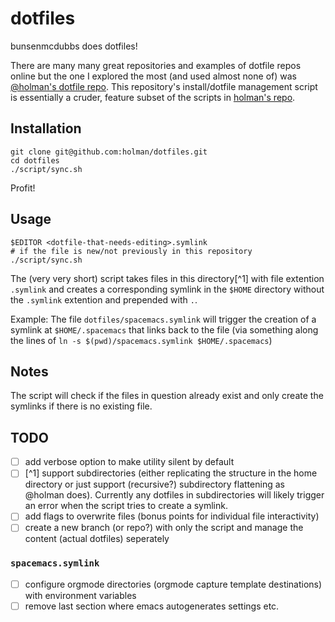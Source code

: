 # dotfiles

bunsenmcdubbs does dotfiles!

There are many many great repositories and
examples of dotfile repos online but the one I explored the most
(and used almost none of) was [@holman's dotfile repo](https://github.com/holman/dotfiles).
This repository's install/dotfile management script is essentially a
cruder, feature subset of the scripts in [holman's repo](https://github.com/holman/dotfiles/tree/master/script).

## Installation

```shell
git clone git@github.com:holman/dotfiles.git
cd dotfiles
./script/sync.sh
```

Profit!

## Usage

```shell
$EDITOR <dotfile-that-needs-editing>.symlink
# if the file is new/not previously in this repository
./script/sync.sh
```

The (very very short) script takes files in this directory[^1] with file
extention `.symlink` and creates a corresponding symlink in the `$HOME`
directory without the `.symlink` extention and prepended with `.`.

Example: The file `dotfiles/spacemacs.symlink` will trigger the creation of
a symlink at `$HOME/.spacemacs` that links back to the file
(via something along the lines of `ln -s $(pwd)/spacemacs.symlink $HOME/.spacemacs`)

## Notes

The script will check if the files in question already exist and only create
the symlinks if there is no existing file.

## TODO

- [ ] add verbose option to make utility silent by default
- [ ] [^1] support subdirectories (either replicating the structure in the home
directory or just support (recursive?) subdirectory flattening as @holman does).
Currently any dotfiles in subdirectories will likely trigger an error when
the script tries to create a symlink.
- [ ] add flags to overwrite files (bonus points for individual file interactivity)
- [ ] create a new branch (or repo?) with only the script and manage the content
(actual dotfiles) seperately

### `spacemacs.symlink`
- [ ] configure orgmode directories (orgmode capture template destinations)
with environment variables
- [ ] remove last section where emacs autogenerates settings etc.
